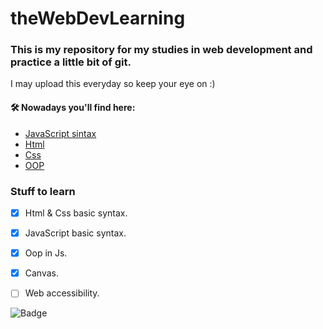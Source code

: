 # theWebDevLearning
### This is my repository for my studies in web development and practice a little bit of git.
I may upload this everyday so keep your eye on :)

 
 #### 🛠 Nowadays you'll find here:
 - [JavaScript sintax](https://developer.mozilla.org/pt-BR/docs/Web/JavaScript)
 - [Html](https://developer.mozilla.org/pt-BR/docs/Web/HTML)
 - [Css](https://www.w3schools.com/css/)
 - [OOP](https://developer.mozilla.org/pt-BR/docs/Aprender/JavaScript/Objetos/Object-oriented_JS)
 
 
 ### Stuff to learn
 - [x] Html & Css basic syntax.
 - [x] JavaScript basic syntax.
 - [x] Oop in Js.
 - [x] Canvas.
 - [ ] Web accessibility.
 
 
 
![Badge](https://img.shields.io/badge/License-M.I.T-success)
